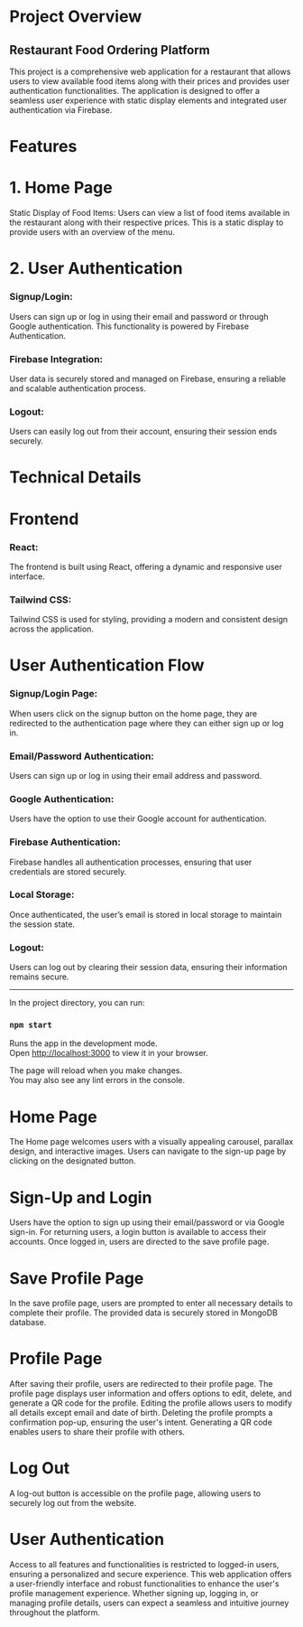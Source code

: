 # Project Overview
## Restaurant Food Ordering Platform
This project is a comprehensive web application for a restaurant that allows users to view available food items along with their prices and provides user authentication functionalities. The application is designed to offer a seamless user experience with static display elements and integrated user authentication via Firebase.

# Features
# 1. Home Page
Static Display of Food Items: Users can view a list of food items available in the restaurant along with their respective prices. This is a static display to provide users with an overview of the menu.
# 2. User Authentication
### Signup/Login: 
Users can sign up or log in using their email and password or through Google authentication. This functionality is powered by Firebase Authentication.
### Firebase Integration:
User data is securely stored and managed on Firebase, ensuring a reliable and scalable authentication process.
### Logout: 
Users can easily log out from their account, ensuring their session ends securely.

# Technical Details
# Frontend
### React: 
The frontend is built using React, offering a dynamic and responsive user interface.
### Tailwind CSS: 
Tailwind CSS is used for styling, providing a modern and consistent design across the application.
# User Authentication Flow
### Signup/Login Page:
When users click on the signup button on the home page, they are redirected to the authentication page where they can either sign up or log in.
### Email/Password Authentication:
Users can sign up or log in using their email address and password.
### Google Authentication:
Users have the option to use their Google account for authentication.
### Firebase Authentication:
Firebase handles all authentication processes, ensuring that user credentials are stored securely.
### Local Storage: 
Once authenticated, the user’s email is stored in local storage to maintain the session state.
### Logout:
Users can log out by clearing their session data, ensuring their information remains secure.
<hr>
In the project directory, you can run:

### `npm start`

Runs the app in the development mode.\
Open [http://localhost:3000](http://localhost:3000) to view it in your browser.

The page will reload when you make changes.\
You may also see any lint errors in the console.

# Home Page
  The Home page welcomes users with a visually appealing carousel, parallax design, and interactive images.
  Users can navigate to the sign-up page by clicking on the designated button.
# Sign-Up and Login
  Users have the option to sign up using their email/password or via Google sign-in.
  For returning users, a login button is available to access their accounts.
  Once logged in, users are directed to the save profile page.
# Save Profile Page
  In the save profile page, users are prompted to enter all necessary details to complete their profile.
  The provided data is securely stored in MongoDB database.
# Profile Page
  After saving their profile, users are redirected to their profile page.
  The profile page displays user information and offers options to edit, delete, and generate a QR code for the profile.
  Editing the profile allows users to modify all details except email and date of birth.
  Deleting the profile prompts a confirmation pop-up, ensuring the user's intent.
  Generating a QR code enables users to share their profile with others.
# Log Out
  A log-out button is accessible on the profile page, allowing users to securely log out from the website.
# User Authentication
  Access to all features and functionalities is restricted to logged-in users, ensuring a personalized and secure experience.
This web application offers a user-friendly interface and robust functionalities to enhance the user's profile management experience. Whether signing up, logging in, or managing profile details, users can expect a seamless and intuitive journey throughout the platform.
